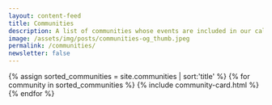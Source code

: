 ```yaml
---
layout: content-feed
title: Communities
description: A list of communities whose events are included in our calendar.
image: /assets/img/posts/communities-og_thumb.jpeg
permalink: /communities/
newsletter: false
---
```

<section class="blog">
  <div class="container">
    <div class="post-list">
      {% assign sorted_communities = site.communities | sort:'title' %}
      {% for community in sorted_communities %}
        {% include community-card.html %}
      {% endfor %}
    </div>
  </div>
</section>

